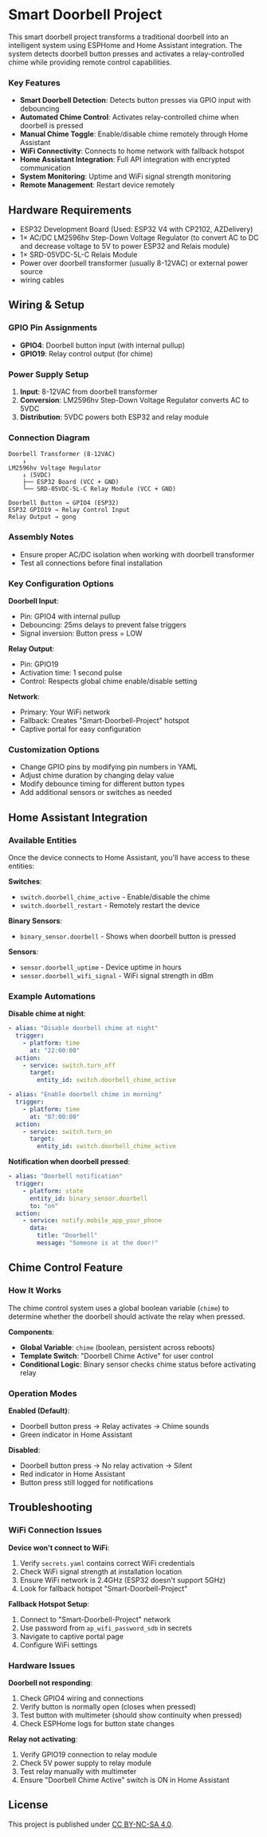# Smart Doorbell Project

This smart doorbell project transforms a traditional doorbell into an intelligent system using ESPHome and Home Assistant integration. The system detects doorbell button presses and activates a relay-controlled chime while providing remote control capabilities.

### Key Features
- **Smart Doorbell Detection**: Detects button presses via GPIO input with debouncing
- **Automated Chime Control**: Activates relay-controlled chime when doorbell is pressed
- **Manual Chime Toggle**: Enable/disable chime remotely through Home Assistant
- **WiFi Connectivity**: Connects to home network with fallback hotspot
- **Home Assistant Integration**: Full API integration with encrypted communication
- **System Monitoring**: Uptime and WiFi signal strength monitoring
- **Remote Management**: Restart device remotely

## Hardware Requirements
* ESP32 Development Board (Used: ESP32 V4 with CP2102, AZDelivery)
* 1× AC/DC LM2596hv Step-Down Voltage Regulator (to convert AC to DC and decrease voltage to 5V to power ESP32 and Relais module)
* 1× SRD-05VDC-5L-C Relais Module
* Power over doorbell transformer (usually 8-12VAC) or external power source
* wiring cables

## Wiring & Setup

### GPIO Pin Assignments
- **GPIO4**: Doorbell button input (with internal pullup)
- **GPIO19**: Relay control output (for chime)

### Power Supply Setup
1. **Input**: 8-12VAC from doorbell transformer
2. **Conversion**: LM2596hv Step-Down Voltage Regulator converts AC to 5VDC
3. **Distribution**: 5VDC powers both ESP32 and relay module

### Connection Diagram
```
Doorbell Transformer (8-12VAC)
    ↓
LM2596hv Voltage Regulator
    ↓ (5VDC)
    ├── ESP32 Board (VCC + GND)
    └── SRD-05VDC-5L-C Relay Module (VCC + GND)

Doorbell Button → GPIO4 (ESP32)
ESP32 GPIO19 → Relay Control Input
Relay Output → gong
```

### Assembly Notes
- Ensure proper AC/DC isolation when working with doorbell transformer
- Test all connections before final installation


### Key Configuration Options

**Doorbell Input**:
- Pin: GPIO4 with internal pullup
- Debouncing: 25ms delays to prevent false triggers
- Signal inversion: Button press = LOW

**Relay Output**:
- Pin: GPIO19
- Activation time: 1 second pulse
- Control: Respects global chime enable/disable setting

**Network**:
- Primary: Your WiFi network
- Fallback: Creates "Smart-Doorbell-Project" hotspot
- Captive portal for easy configuration

### Customization Options
- Change GPIO pins by modifying pin numbers in YAML
- Adjust chime duration by changing delay value
- Modify debounce timing for different button types
- Add additional sensors or switches as needed

## Home Assistant Integration

### Available Entities

Once the device connects to Home Assistant, you'll have access to these entities:

**Switches**:
- `switch.doorbell_chime_active` - Enable/disable the chime
- `switch.doorbell_restart` - Remotely restart the device

**Binary Sensors**:
- `binary_sensor.doorbell` - Shows when doorbell button is pressed

**Sensors**:
- `sensor.doorbell_uptime` - Device uptime in hours
- `sensor.doorbell_wifi_signal` - WiFi signal strength in dBm


### Example Automations

**Disable chime at night**:
```yaml
- alias: "Disable doorbell chime at night"
  trigger:
    - platform: time
      at: "22:00:00"
  action:
    - service: switch.turn_off
      target:
        entity_id: switch.doorbell_chime_active

- alias: "Enable doorbell chime in morning"
  trigger:
    - platform: time
      at: "07:00:00"
  action:
    - service: switch.turn_on
      target:
        entity_id: switch.doorbell_chime_active
```

**Notification when doorbell pressed**:
```yaml
- alias: "Doorbell notification"
  trigger:
    - platform: state
      entity_id: binary_sensor.doorbell
      to: "on"
  action:
    - service: notify.mobile_app_your_phone
      data:
        title: "Doorbell"
        message: "Someone is at the door!"
```

## Chime Control Feature

### How It Works

The chime control system uses a global boolean variable (`chime`) to determine whether the doorbell should activate the relay when pressed.

**Components**:
- **Global Variable**: `chime` (boolean, persistent across reboots)
- **Template Switch**: "Doorbell Chime Active" for user control
- **Conditional Logic**: Binary sensor checks chime status before activating relay

### Operation Modes

**Enabled (Default)**:
- Doorbell button press → Relay activates → Chime sounds
- Green indicator in Home Assistant

**Disabled**:
- Doorbell button press → No relay activation → Silent
- Red indicator in Home Assistant
- Button press still logged for notifications

## Troubleshooting

### WiFi Connection Issues

**Device won't connect to WiFi**:
1. Verify `secrets.yaml` contains correct WiFi credentials
2. Check WiFi signal strength at installation location
3. Ensure WiFi network is 2.4GHz (ESP32 doesn't support 5GHz)
4. Look for fallback hotspot "Smart-Doorbell-Project"

**Fallback Hotspot Setup**:
1. Connect to "Smart-Doorbell-Project" network
2. Use password from `ap_wifi_password_sdb` in secrets
3. Navigate to captive portal page
4. Configure WiFi settings

### Hardware Issues

**Doorbell not responding**:
1. Check GPIO4 wiring and connections
2. Verify button is normally open (closes when pressed)
3. Test button with multimeter (should show continuity when pressed)
4. Check ESPHome logs for button state changes

**Relay not activating**:
1. Verify GPIO19 connection to relay module
2. Check 5V power supply to relay module
3. Test relay manually with multimeter
4. Ensure "Doorbell Chime Active" switch is ON in Home Assistant


## License
This project is published under [CC BY-NC-SA 4.0](https://creativecommons.org/licenses/by-nc-sa/4.0/).